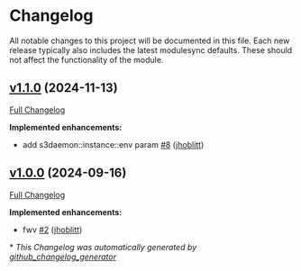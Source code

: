 # Changelog

All notable changes to this project will be documented in this file.
Each new release typically also includes the latest modulesync defaults.
These should not affect the functionality of the module.

## [v1.1.0](https://github.com/lsst-it/puppet-s3daemon/tree/v1.1.0) (2024-11-13)

[Full Changelog](https://github.com/lsst-it/puppet-s3daemon/compare/v1.0.0...v1.1.0)

**Implemented enhancements:**

- add s3daemon::instance::env param [\#8](https://github.com/lsst-it/puppet-s3daemon/pull/8) ([jhoblitt](https://github.com/jhoblitt))

## [v1.0.0](https://github.com/lsst-it/puppet-s3daemon/tree/v1.0.0) (2024-09-16)

[Full Changelog](https://github.com/lsst-it/puppet-s3daemon/compare/50b60b67bc9a9f3534da6b4c5e4c60b7685e0829...v1.0.0)

**Implemented enhancements:**

- fwv [\#2](https://github.com/lsst-it/puppet-s3daemon/pull/2) ([jhoblitt](https://github.com/jhoblitt))



\* *This Changelog was automatically generated by [github_changelog_generator](https://github.com/github-changelog-generator/github-changelog-generator)*
